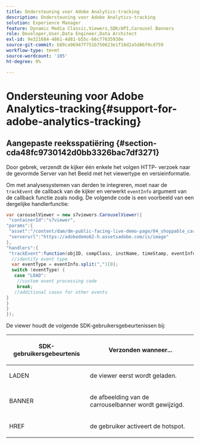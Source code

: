 ```yaml
---
title: Ondersteuning voor Adobe Analytics-tracking
description: Ondersteuning voor Adobe Analytics-tracking
solution: Experience Manager
feature: Dynamic Media Classic,Viewers,SDK/API,Carousel Banners
role: Developer,User,Data Engineer,Data Architect
exl-id: 9e321684-4861-4d81-b55c-66c77635930e
source-git-commit: b89ca96947f751b750623e1f18d2a5d86f0cd759
workflow-type: tm+mt
source-wordcount: '105'
ht-degree: 0%

---
```


# Ondersteuning voor Adobe Analytics-tracking{#support-for-adobe-analytics-tracking}

## Aangepaste reeksspatiëring {#section-cda48fc9730142d0bb3326bac7df3271}

Door gebrek, verzendt de kijker één enkele het volgen HTTP- verzoek naar de gevormde Server van het Beeld met het viewertype en versieinformatie.

Om met analysesystemen van derden te integreren, moet naar de `trackEvent` de callback van de kijker en verwerkt `eventInfo` argument van de callback functie zoals nodig. De volgende code is een voorbeeld van een dergelijke handlerfunctie:

```java {.line-numbers}
var carouselViewer = new s7viewers.CarouselViewer({ 
 "containerId":"s7viewer", 
"params":{ 
 "asset":"/content/dam/dm-public-facing-live-demo-page/04_shoppable_carousel/05_shoppable_banner", 
 "serverurl":"https://adobedemo62-h.assetsadobe.com/is/image" 
}, 
"handlers":{ 
 "trackEvent":function(objID, compClass, instName, timeStamp, eventInfo) { 
  //identify event type 
  var eventType = eventInfo.split(",")[0]; 
  switch (eventType) { 
   case "LOAD": 
    //custom event processing code 
    break; 
   //additional cases for other events 
} 
} 
} 
});
```

De viewer houdt de volgende SDK-gebruikersgebeurtenissen bij:

<table id="table_5D090E6614974D968E1A93B5727D859C"> 
 <thead> 
  <tr> 
   <th colname="col1" class="entry"> <p>SDK-gebruikersgebeurtenis </p> </th> 
   <th colname="col2" class="entry"> <p>Verzonden wanneer... </p> </th> 
  </tr> 
 </thead>
 <tbody> 
  <tr> 
   <td colname="col1"> <p> <span class="codeph"> LADEN </span> </p> </td> 
   <td colname="col2"> <p>de viewer eerst wordt geladen. </p> </td> 
  </tr> 
  <tr> 
   <td colname="col1"> <p> <span class="codeph"> BANNER </span> </p> </td> 
   <td colname="col2"> <p>de afbeelding van de carrouselbanner wordt gewijzigd. </p> </td> 
  </tr> 
  <tr> 
   <td colname="col1"> <p> <span class="codeph"> HREF </span> </p> </td> 
   <td colname="col2"> <p>de gebruiker activeert de hotspot. </p> </td> 
  </tr> 
 </tbody> 
</table>
